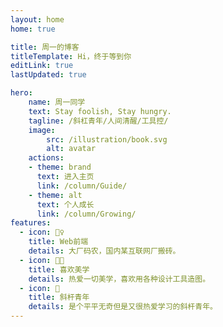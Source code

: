 ```yaml
---
layout: home
home: true

title: 周一的博客
titleTemplate: Hi，终于等到你
editLink: true
lastUpdated: true

hero:
    name: 周一同学
    text: Stay foolish, Stay hungry.
    tagline: /斜杠青年/人间清醒/工具控/
    image:
        src: /illustration/book.svg
        alt: avatar
    actions:
    - theme: brand
      text: 进入主页
      link: /column/Guide/
    - theme: alt
      text: 个人成长
      link: /column/Growing/
features:
  - icon: 🤹‍♀️
    title: Web前端
    details: 大厂码农，国内某互联网厂搬砖。
  - icon: 👩‍🎨‍
    title: 喜欢美学
    details: 热爱一切美学，喜欢用各种设计工具造图。
  - icon: 🧩
    title: 斜杆青年
    details: 是个平平无奇但是又很热爱学习的斜杆青年。
---
```



<!-- 自定义组件 -->
<!-- <script setup>
import home from './.vitepress/components/home.vue';
</script>

<home /> -->